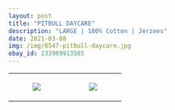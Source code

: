 ```yaml
---
layout: post
title: "PITBULL DAYCARE"
description: "LARGE | 100% Cotton | Jerzees"
date: 2021-03-08
img: /img/0547-pitbull-daycare.jpg
ebay_id: 233989913585
---
```




<table style="width:100%;"><tr><td style="vertical-align:top;">
      <figure class="tmblr-full" data-orig-height="2048" data-orig-width="1365" data-orig-src="https://concertshirts.netlify.app/shirts/0547/0547-01.jpg"><img src="https://64.media.tumblr.com/8789dd70225902aacec76d9fae7958fc/f1390134c03bd74b-f0/s540x810/56604dad15a62173947976deb6b936569e45ccff.jpg" data-orig-height="2048" data-orig-width="1365" data-orig-src="https://concertshirts.netlify.app/shirts/0547/0547-01.jpg"/></figure></td>
    <td style="vertical-align:top;">
      <figure class="tmblr-full" data-orig-height="2048" data-orig-width="1365" data-orig-src="https://concertshirts.netlify.app/shirts/0547/0547-02.jpg"><img src="https://64.media.tumblr.com/93ec40d727fa754ea5530359454edf82/f1390134c03bd74b-fe/s540x810/229f429a6846cdcebc5d75e77074c04854fd797b.jpg" data-orig-height="2048" data-orig-width="1365" data-orig-src="https://concertshirts.netlify.app/shirts/0547/0547-02.jpg"/></figure></td>
  </tr></table>
